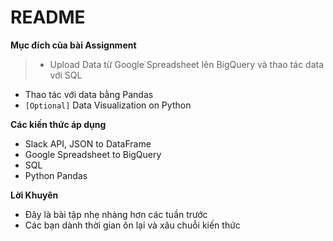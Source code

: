 # README

**Mục đích của bài Assignment**
> *  Upload Data từ Google Spreadsheet lên BigQuery và thao tác data với SQL
*  Thao tác với data bằng Pandas
*   `[Optional]` Data Visualization on Python

**Các kiến thức áp dụng**
* Slack API, JSON to DataFrame
* Google Spreadsheet to BigQuery
* SQL
* Python Pandas

**Lời Khuyên**
* Đây là bài tập nhẹ nhàng hơn các tuần trước
* Các bạn dành thời gian ôn lại và xâu chuỗi kiến thức